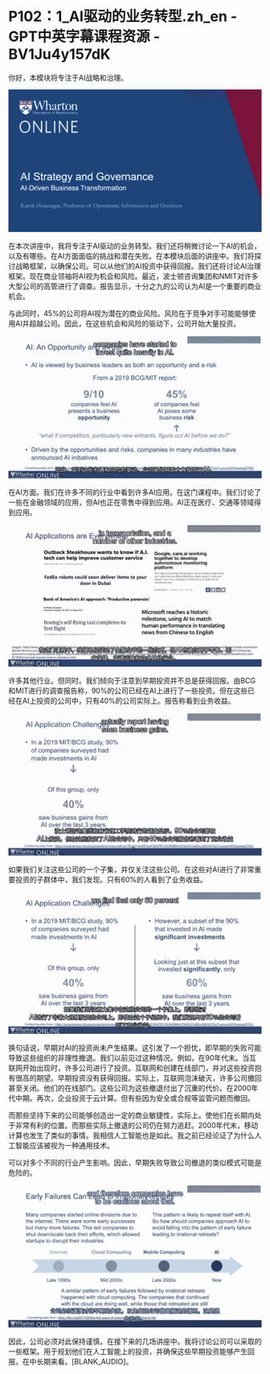 # P102：1_AI驱动的业务转型.zh_en - GPT中英字幕课程资源 - BV1Ju4y157dK

你好，本模块将专注于AI战略和治理。

![](img/9e0b462b9ef8938079eee6cdfb32e8e2_1.png)

在本次讲座中，我将专注于AI驱动的业务转型。我们还将稍微讨论一下AI的机会，以及有哪些。在AI方面面临的挑战和潜在失败。在本模块后面的讲座中。我们将探讨战略框架，以确保公司。可以从他们的AI投资中获得回报。我们还将讨论AI治理框架。现在商业领袖将AI视为机会和风险。最近，波士顿咨询集团和NMIT对许多大型公司的高管进行了调查。报告显示，十分之九的公司认为AI是一个重要的商业机会。

与此同时，45%的公司将AI视为潜在的商业风险。风险在于竞争对手可能能够使用AI并超越公司。因此，在这些机会和风险的驱动下，公司开始大量投资。

![](img/9e0b462b9ef8938079eee6cdfb32e8e2_3.png)

在AI方面。我们在许多不同的行业中看到许多AI应用。在这门课程中。我们讨论了一些在金融领域的应用，但AI也正在零售中得到应用。AI正在医疗、交通等领域得到应用。

![](img/9e0b462b9ef8938079eee6cdfb32e8e2_5.png)

许多其他行业。但同时。我们倾向于注意到早期投资并不总是获得回报。由BCG和MIT进行的调查报告称，90%的公司已经在AI上进行了一些投资。但在这些已经在AI上投资的公司中，只有40%的公司实际上。报告称看到业务收益。

![](img/9e0b462b9ef8938079eee6cdfb32e8e2_7.png)

如果我们关注这些公司的一个子集，并仅关注这些公司。在这些对AI进行了非常重要投资的子群体中，我们发现。只有60%的人看到了业务收益。

![](img/9e0b462b9ef8938079eee6cdfb32e8e2_9.png)

换句话说，早期对AI的投资尚未产生结果。这引发了一个担忧，即早期的失败可能导致这些组织的非理性撤退。我们以前见过这种情况。例如，在90年代末。当互联网开始出现时，许多公司进行了投资。互联网和创建在线部门，并对这些投资抱有很高的期望。早期投资没有获得回报。实际上，互联网泡沫破灭，许多公司撤回甚至关闭。他们的在线部门。这些公司为这些撤退付出了沉重的代价。在2000年代中期。再次，企业投资于云计算。但有些因为安全或合规等监管问题而撤回。

而那些坚持下来的公司能够创造出一定的商业敏捷性，实际上。使他们在长期内处于非常有利的位置。而那些实际上撤退的公司仍在努力追赶。2000年代末，移动计算也发生了类似的事情。我相信人工智能也是如此。我之前已经论证了为什么人工智能应该被视为一种通用技术。

可以对多个不同的行业产生影响。因此，早期失败导致公司撤退的类似模式可能是危险的。

![](img/9e0b462b9ef8938079eee6cdfb32e8e2_11.png)

因此，公司必须对此保持谨慎。在接下来的几场讲座中。我将讨论公司可以采取的一些框架。用于规划他们在人工智能上的投资，并确保这些早期投资能够产生回报。在中长期来看。[BLANK_AUDIO]。
